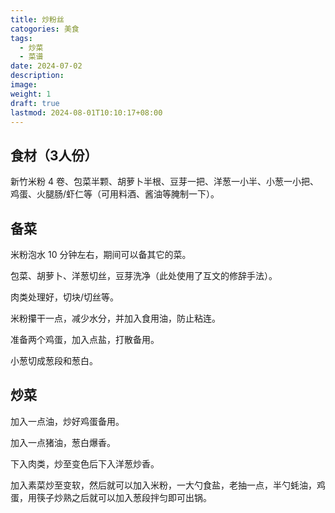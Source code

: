 ```yaml
---
title: 炒粉丝
catogories: 美食
tags:
  - 炒菜
  - 菜谱
date: 2024-07-02
description: 
image: 
weight: 1
draft: true
lastmod: 2024-08-01T10:10:17+08:00
---
```



## 食材（3人份）

新竹米粉 4 卷、包菜半颗、胡萝卜半根、豆芽一把、洋葱一小半、小葱一小把、鸡蛋、火腿肠/虾仁等（可用料酒、酱油等腌制一下）。

## 备菜

米粉泡水 10 分钟左右，期间可以备其它的菜。

包菜、胡萝卜、洋葱切丝，豆芽洗净（此处使用了互文的修辞手法）。

肉类处理好，切块/切丝等。

米粉攥干一点，减少水分，并加入食用油，防止粘连。

准备两个鸡蛋，加入点盐，打散备用。

小葱切成葱段和葱白。

## 炒菜

加入一点油，炒好鸡蛋备用。

加入一点猪油，葱白爆香。

下入肉类，炒至变色后下入洋葱炒香。

加入素菜炒至变软，然后就可以加入米粉，一大勺食盐，老抽一点，半勺蚝油，鸡蛋，用筷子炒熟之后就可以加入葱段拌匀即可出锅。

